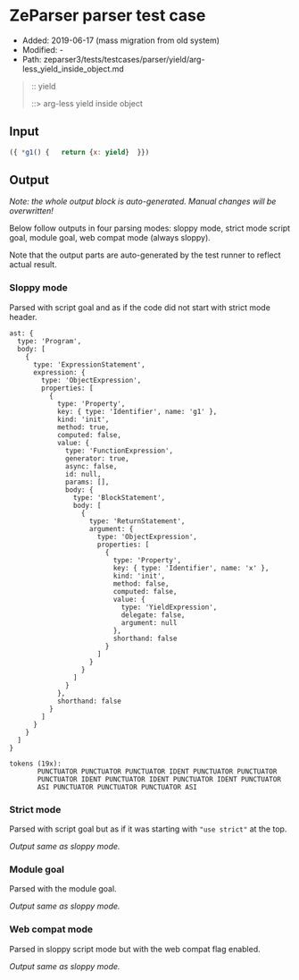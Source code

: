 # ZeParser parser test case

- Added: 2019-06-17 (mass migration from old system)
- Modified: -
- Path: zeparser3/tests/testcases/parser/yield/arg-less_yield_inside_object.md

> :: yield
>
> ::> arg-less yield inside object

## Input

`````js
({ *g1() {   return {x: yield}  }})
`````

## Output

_Note: the whole output block is auto-generated. Manual changes will be overwritten!_

Below follow outputs in four parsing modes: sloppy mode, strict mode script goal, module goal, web compat mode (always sloppy).

Note that the output parts are auto-generated by the test runner to reflect actual result.

### Sloppy mode

Parsed with script goal and as if the code did not start with strict mode header.

`````
ast: {
  type: 'Program',
  body: [
    {
      type: 'ExpressionStatement',
      expression: {
        type: 'ObjectExpression',
        properties: [
          {
            type: 'Property',
            key: { type: 'Identifier', name: 'g1' },
            kind: 'init',
            method: true,
            computed: false,
            value: {
              type: 'FunctionExpression',
              generator: true,
              async: false,
              id: null,
              params: [],
              body: {
                type: 'BlockStatement',
                body: [
                  {
                    type: 'ReturnStatement',
                    argument: {
                      type: 'ObjectExpression',
                      properties: [
                        {
                          type: 'Property',
                          key: { type: 'Identifier', name: 'x' },
                          kind: 'init',
                          method: false,
                          computed: false,
                          value: {
                            type: 'YieldExpression',
                            delegate: false,
                            argument: null
                          },
                          shorthand: false
                        }
                      ]
                    }
                  }
                ]
              }
            },
            shorthand: false
          }
        ]
      }
    }
  ]
}

tokens (19x):
       PUNCTUATOR PUNCTUATOR PUNCTUATOR IDENT PUNCTUATOR PUNCTUATOR
       PUNCTUATOR IDENT PUNCTUATOR IDENT PUNCTUATOR IDENT PUNCTUATOR
       ASI PUNCTUATOR PUNCTUATOR PUNCTUATOR ASI
`````

### Strict mode

Parsed with script goal but as if it was starting with `"use strict"` at the top.

_Output same as sloppy mode._

### Module goal

Parsed with the module goal.

_Output same as sloppy mode._

### Web compat mode

Parsed in sloppy script mode but with the web compat flag enabled.

_Output same as sloppy mode._
